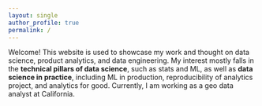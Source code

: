```yaml
---
layout: single
author_profile: true
permalink: /
---
```


Welcome! This website is used to showcase my work and thought on data science, product analytics, and data engineering. My interest mostly falls in the **technical pillars of data science**, such as stats and ML, as well as **data science in practice**, including ML in production, reproducibility of analytics project, and analytics for good. Currently, I am working as a geo data analyst at California. 


